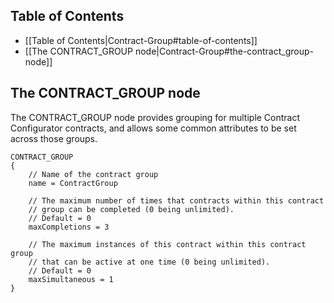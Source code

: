 ## Table of Contents

* [[Table of Contents|Contract-Group#table-of-contents]]
* [[The CONTRACT_GROUP node|Contract-Group#the-contract_group-node]]

## The CONTRACT_GROUP node

The CONTRACT_GROUP node provides grouping for multiple Contract Configurator contracts, and allows some common attributes to be set across those groups.

    CONTRACT_GROUP
    {
        // Name of the contract group
        name = ContractGroup

        // The maximum number of times that contracts within this contract
        // group can be completed (0 being unlimited).
        // Default = 0
        maxCompletions = 3

        // The maximum instances of this contract within this contract group
        // that can be active at one time (0 being unlimited).
        // Default = 0
        maxSimultaneous = 1
    }
